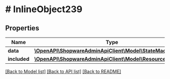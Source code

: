 # # InlineObject239

## Properties

Name | Type | Description | Notes
------------ | ------------- | ------------- | -------------
**data** | [**\OpenAPI\ShopwareAdminApiClient\Model\StateMachineState**](StateMachineState.md) |  | [optional]
**included** | [**\OpenAPI\ShopwareAdminApiClient\Model\Resource[]**](Resource.md) |  | [optional]

[[Back to Model list]](../../README.md#models) [[Back to API list]](../../README.md#endpoints) [[Back to README]](../../README.md)
